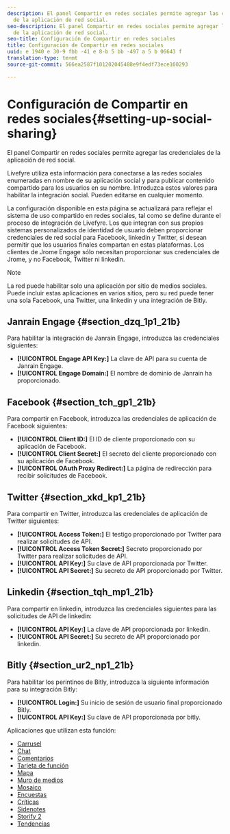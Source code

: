 ```yaml
---
description: El panel Compartir en redes sociales permite agregar las credenciales
  de la aplicación de red social.
seo-description: El panel Compartir en redes sociales permite agregar las credenciales
  de la aplicación de red social.
seo-title: Configuración de Compartir en redes sociales
title: Configuración de Compartir en redes sociales
uuid: e 1940 e 30-9 fbb -41 e 8-b 5 bb -497 a 5 b 06643 f
translation-type: tm+mt
source-git-commit: 566ea2587f101202045488e9f4edf73ece100293

---
```



# Configuración de Compartir en redes sociales{#setting-up-social-sharing}

El panel Compartir en redes sociales permite agregar las credenciales de la aplicación de red social.

Livefyre utiliza esta información para conectarse a las redes sociales enumeradas en nombre de su aplicación social y para publicar contenido compartido para los usuarios en su nombre. Introduzca estos valores para habilitar la integración social. Pueden editarse en cualquier momento.

La configuración disponible en esta página se actualizará para reflejar el sistema de uso compartido en redes sociales, tal como se define durante el proceso de integración de Livefyre. Los que integran con sus propios sistemas personalizados de identidad de usuario deben proporcionar credenciales de red social para Facebook, linkedin y Twitter, si desean permitir que los usuarios finales compartan en estas plataformas. Los clientes de Jrome Engage sólo necesitan proporcionar sus credenciales de Jrome, y no Facebook, Twitter ni linkedin.

>[!NOTE]
>
>La red puede habilitar solo una aplicación por sitio de medios sociales. Puede incluir estas aplicaciones en varios sitios, pero su red puede tener una sola Facebook, una Twitter, una linkedin y una integración de Bitly.

## Janrain Engage {#section_dzq_1p1_21b}

Para habilitar la integración de Janrain Engage, introduzca las credenciales siguientes:

* **[!UICONTROL Engage API Key:]** La clave de API para su cuenta de Janrain Engage.
* **[!UICONTROL Engage Domain:]** El nombre de dominio de Janrain ha proporcionado.

## Facebook {#section_tch_gp1_21b}

Para compartir en Facebook, introduzca las credenciales de aplicación de Facebook siguientes:

* **[!UICONTROL Client ID:]** El ID de cliente proporcionado con su aplicación de Facebook.
* **[!UICONTROL Client Secret:]** El secreto del cliente proporcionado con su aplicación de Facebook.
* **[!UICONTROL OAuth Proxy Redirect:]** La página de redirección para recibir solicitudes de Facebook.

## Twitter {#section_xkd_kp1_21b}

Para compartir en Twitter, introduzca las credenciales de aplicación de Twitter siguientes:

* **[!UICONTROL Access Token:]** El testigo proporcionado por Twitter para realizar solicitudes de API.
* **[!UICONTROL Access Token Secret:]** Secreto proporcionado por Twitter para realizar solicitudes de API.
* **[!UICONTROL API Key:]** Su clave de API proporcionada por Twitter.
* **[!UICONTROL API Secret:]** Su secreto de API proporcionado por Twitter.

## Linkedin {#section_tqh_mp1_21b}

Para compartir en linkedin, introduzca las credenciales siguientes para las solicitudes de API de linkedin:

* **[!UICONTROL API Key:]** La clave de API proporcionada por linkedin.
* **[!UICONTROL API Secret:]** Su secreto de API proporcionado por linkedin.

## Bitly {#section_ur2_np1_21b}

Para habilitar los perintinos de Bitly, introduzca la siguiente información para su integración Bitly:

* **[!UICONTROL Login:]** Su inicio de sesión de usuario final proporcionado Bitly.
* **[!UICONTROL API Key:]** Su clave de API proporcionada por bitly.



Aplicaciones que utilizan esta función:
* [Carrusel](/help/using/c-about-apps/c-carousel-app/c-carousel-app.md#c_carousel_app)
* [Chat](/help/using/c-about-apps/c-chat-app/c-chat-app.md#c_chat_app)
* [Comentarios](/help/using/c-about-apps/c-comments/c-comments.md)
* [Tarjeta de función](/help/using/c-about-apps/c-feature-card-app/c-feature-card-app.md#c_feature_card_app)
* [Mapa](/help/using/c-about-apps/c-map-app/c-map-app.md#c_map_app)
* [Muro de medios](/help/using/c-about-apps/c-media-wall-app/c-media-wall-app.md#c_media_wall_app)
* [Mosaico](/help/using/c-about-apps/c-mosaic-app/c-mosaic-app.md#c_mosaic_app)
* [Encuestas](/help/using/c-about-apps/c-polls-app/c-polls-app.md#c_polls_app)
* [Críticas](/help/using/c-about-apps/c-reviews-app/c-reviews-app.md#c_reviews_app)
* [Sidenotes](/help/using/c-about-apps/c-sidenotes-app/c-sidenotes-app.md#c_sidenotes_app)
* [Storify 2](/help/using/c-about-apps/c-storify2/c-storify2.md#c_storify2)
* [Tendencias](/help/using/c-about-apps/c-trending-app/c-trending-app.md#c_trending_app)

